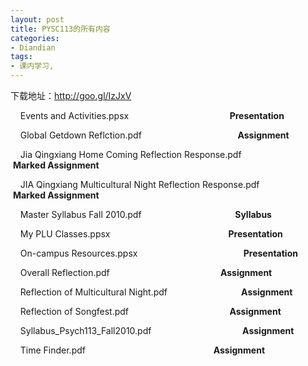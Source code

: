 ```yaml
---
layout: post
title: PYSC113的所有内容
categories:
- Diandian
tags:
- 课内学习, 
---
```

<p>下载地址：<a href="http://goo.gl/IzJxV" target="_blank">http://goo.gl/IzJxV</a></p>
<p>&nbsp;&nbsp; &nbsp;Events and Activities.ppsx &nbsp; &nbsp; &nbsp; &nbsp; &nbsp; &nbsp; &nbsp; &nbsp; &nbsp; &nbsp; &nbsp; &nbsp; &nbsp; &nbsp; &nbsp; &nbsp; &nbsp; &nbsp; &nbsp; &nbsp; <strong>Presentation</strong></p>
<p>&nbsp;&nbsp; &nbsp;Global Getdown Reflction.pdf &nbsp; &nbsp; &nbsp; &nbsp; &nbsp; &nbsp; &nbsp; &nbsp; &nbsp; &nbsp; &nbsp; &nbsp; &nbsp; &nbsp; &nbsp; &nbsp; &nbsp; &nbsp; &nbsp; <strong>Assignment</strong></p>
<p>&nbsp;&nbsp; &nbsp;Jia Qingxiang Home Coming Reflection Response.pdf &nbsp; &nbsp; &nbsp; &nbsp; &nbsp; &nbsp; &nbsp; &nbsp; &nbsp;<strong>Marked&nbsp;Assignment</strong></p>
<p>&nbsp;&nbsp; &nbsp;JIA Qingxiang Multicultural Night Reflection Response.pdf &nbsp; &nbsp; &nbsp; &nbsp; &nbsp;<strong>Marked&nbsp;Assignment</strong></p>
<p>&nbsp;&nbsp; &nbsp;Master Syllabus Fall 2010.pdf &nbsp; &nbsp; &nbsp; &nbsp; &nbsp; &nbsp; &nbsp; &nbsp; &nbsp; &nbsp; &nbsp; &nbsp; &nbsp; &nbsp; &nbsp; &nbsp; &nbsp; &nbsp; &nbsp;<strong>Syllabus&nbsp;</strong></p>
<p>&nbsp;&nbsp; &nbsp;My PLU Classes.ppsx &nbsp; &nbsp; &nbsp; &nbsp; &nbsp; &nbsp; &nbsp; &nbsp; &nbsp; &nbsp; &nbsp; &nbsp; &nbsp; &nbsp; &nbsp; &nbsp; &nbsp; &nbsp; &nbsp; &nbsp; &nbsp; &nbsp; &nbsp; &nbsp;<strong>Presentation</strong></p>
<p>&nbsp;&nbsp; &nbsp;On-campus Resources.ppsx &nbsp; &nbsp; &nbsp; &nbsp; &nbsp; &nbsp; &nbsp; &nbsp; &nbsp; &nbsp; &nbsp; &nbsp; &nbsp; &nbsp; &nbsp; &nbsp; &nbsp; &nbsp; &nbsp; &nbsp; &nbsp; <strong>Presentation</strong></p>
<p>&nbsp;&nbsp; &nbsp;Overall Reflection.pdf &nbsp; &nbsp; &nbsp; &nbsp; &nbsp; &nbsp; &nbsp; &nbsp; &nbsp; &nbsp; &nbsp; &nbsp; &nbsp; &nbsp; &nbsp; &nbsp; &nbsp; &nbsp; &nbsp; &nbsp; &nbsp; &nbsp; <strong>Assignment</strong></p>
<p>&nbsp;&nbsp; &nbsp;Reflection of Multicultural Night.pdf &nbsp; &nbsp; &nbsp; &nbsp; &nbsp; &nbsp; &nbsp; &nbsp; &nbsp; &nbsp; &nbsp; &nbsp;&nbsp; &nbsp; &nbsp;&nbsp;<strong>Assignment</strong></p>
<p>&nbsp;&nbsp; &nbsp;Reflection of Songfest.pdf &nbsp; &nbsp; &nbsp; &nbsp; &nbsp; &nbsp; &nbsp; &nbsp; &nbsp; &nbsp; &nbsp; &nbsp; &nbsp; &nbsp; &nbsp; &nbsp; &nbsp; &nbsp; &nbsp; &nbsp;&nbsp;<strong>Assignment</strong></p>
<p>&nbsp;&nbsp; &nbsp;Syllabus_Psych113_Fall2010.pdf &nbsp; &nbsp; &nbsp; &nbsp; &nbsp; &nbsp; &nbsp; &nbsp; &nbsp; &nbsp; &nbsp; &nbsp; &nbsp; &nbsp; &nbsp; &nbsp; &nbsp; &nbsp;&nbsp;<strong>Assignment</strong></p>
<p>&nbsp;&nbsp; &nbsp;Time Finder.pdf &nbsp; &nbsp; &nbsp; &nbsp; &nbsp; &nbsp; &nbsp; &nbsp; &nbsp; &nbsp; &nbsp; &nbsp; &nbsp; &nbsp; &nbsp; &nbsp; &nbsp; &nbsp; &nbsp; &nbsp; &nbsp; &nbsp; &nbsp; &nbsp; &nbsp; &nbsp;<strong>Assignment</strong></p>
<p></p>
<p></p>